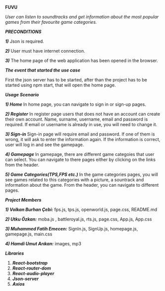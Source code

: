 **FUVU**

_User can listen to soundtracks and get information about the most popular games from their favourite game categories._

**_PRECONDITIONS_**

**_1)_** Json is required.

**_2)_** User must have internet connection.

**_3)_** The home page of the web application has been opened in the browser.

**_The event that started the use case_**

First the json server has to be started, after than the project has to be started using npm start, that will open the home page.

**_Usage Scenario_**

**_1) Home_** In home page, you can navigate to sign in or sign-up pages.

**_2) Register_** In register page users that does not have an account can create their own account. Name, surname, username, email and password is required. If email or username is already in use, you will need to change it.

**_3) Sign-in_** Sign-in page will require email and password. If one of them is wrong, it will ask to enter the information again. If the information is correct, user will log in and see the gamepage.

**_4) Gamepage_** In gamepage, there are different game categoies that user can select. You can navigate to there pages either by clicking on the links from the header.

**_5) Game Categories(TPS,FPS etc.)_** In the game categories pages, you will see games related to this categories with a picture, a sountrack and information about the game. From the header, you can navigate to different pages. 

**_Project Members_**

**_1) Volkan Burhan Çebi:_** fps.js, tps.js, openworld.js, page.css, README.md

**_2) Utku Özkan:_** moba.js , battleroyal.js, rts.js, page.css, App.js, App.css

**_3) Muhammed Fatih Emecen:_** SignIn.js, SignUp.js, homepage.js, gamepage.js, main.css

**_4) Hamdi Umut Arıkan:_** images, mp3 

**_Libraries_**

1. **_React-bootstrap_**
2. **_React-router-dom_** 
3. **_React-audio-player_** 
4. **_Json-server_** 
5. **_Axios_** 

